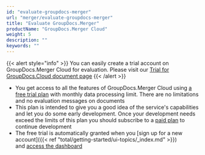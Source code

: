 ```yaml
---
id: "evaluate-groupdocs-merger"
url: "merger/evaluate-groupdocs-merger"
title: "Evaluate GroupDocs.Merger"
productName: "GroupDocs.Merger Cloud"
weight: 5
description: ""
keywords: ""
---
```


{{< alert style="info" >}}
You can easily create a trial account on GroupDocs.Merger Cloud for evaluation. Please visit our [Trial for GroupDocs.Cloud document page](https://purchase.groupdocs.cloud/trial)
{{< /alert >}}

* You get access to all the features of GroupDocs.Merger Cloud using [a free trial plan](https://purchase.groupdocs.cloud/trial) with monthly data processing limit. There are no limitations and no evaluation messages on documents
* This plan is intended to give you a good idea of the service's capabilities and let you do some early development. Once your development needs exceed the limits of this plan you should subscribe to a [paid plan](https://purchase.groupdocs.cloud/pricing) to continue development
* The free trial is automatically granted when you [sign up for a new account]({{< ref "total/getting-started/ui-topics/_index.md" >}}) and [access the dashboard](https://dashboard.groupdocs.cloud/)
